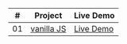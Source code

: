 

<table>
  <thead>
    <tr>
      <th>#</th>
      <th class="head">Project</th>
      <th>Live Demo</th>
    </tr>
  </thead>
  <tbody>
    <tr>
      <td>01</td>
      <td><a href="#">vanilla JS </a></td>
      <td><a href="https://ozgeonline.github.io/">Live Demo</a></td>
    </tr>

  </tbody>
</table>

